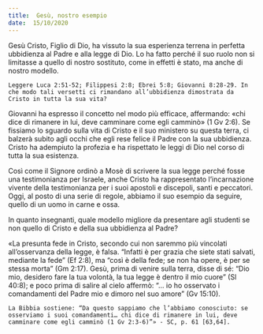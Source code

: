 ```yaml
---
title:  Gesù, nostro esempio
date:  15/10/2020
---
```


Gesù Cristo, Figlio di Dio, ha vissuto la sua esperienza terrena in perfetta ubbidienza al Padre e alla legge di Dio. Lo ha fatto perché il suo ruolo non si limitasse a quello di nostro sostituto, come in effetti è stato, ma anche di nostro modello.

`Leggere Luca 2:51-52; Filippesi 2:8; Ebrei 5:8; Giovanni 8:28-29. In che modo tali versetti ci rimandano all’ubbidienza dimostrata da Cristo in tutta la sua vita?`

Giovanni ha espresso il concetto nel modo più efficace, affermando: «chi dice di rimanere in lui, deve camminare come egli camminò» (1 Gv 2:6). Se fissiamo lo sguardo sulla vita di Cristo e il suo ministero su questa terra, ci balzerà subito agli occhi che egli rese felice il Padre con la sua ubbidienza. Cristo ha adempiuto la profezia e ha rispettato le leggi di Dio nel corso di tutta la sua esistenza.

Così come il Signore ordinò a Mosè di scrivere la sua legge perché fosse una testimonianza per Israele, anche Cristo ha rappresentato l’incarnazione vivente della testimonianza per i suoi apostoli e discepoli, santi e peccatori. Oggi, al posto di una serie di regole, abbiamo il suo esempio da seguire, quello di un uomo in carne e ossa.

In quanto insegnanti, quale modello migliore da presentare agli studenti se non quello di Cristo e della sua ubbidienza al Padre?

«La presunta fede in Cristo, secondo cui non saremmo più vincolati all’osservanza della legge, è falsa. “Infatti è per grazia che siete stati salvati, mediante la fede” (Ef 2:8), ma “così è della fede; se non ha opere, è per se stessa morta” (Gm 2:17). Gesù, prima di venire sulla terra, disse di sé: “Dio mio, desidero fare la tua volontà, la tua legge è dentro il mio cuore” (Sl 40:8); e poco prima di salire al cielo affermò: “... io ho osservato i comandamenti del Padre mio e dimoro nel suo amore” (Gv 15:10).

`La Bibbia sostiene: “Da questo sappiamo che l’abbiamo conosciuto: se osserviamo i suoi comandamenti… chi dice di rimanere in lui, deve camminare come egli camminò (1 Gv 2:3-6)”» - SC, p. 61 [63,64].`